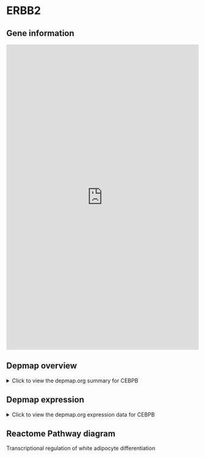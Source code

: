 <h1>ERBB2</h1>

<h2>Gene information</h2>
<iframe src="https://depmap.org/portal/gene/CEBPB?tab=about" style="border:none;width:100%;height:800px"></iframe>

<h2>Depmap overview</h2>
<details>
  <summary>Click to view the depmap.org summary for CEBPB</summary>
  <iframe src="https://depmap.org/portal/gene/CEBPB?tab=overview" style="border:none;width:100%;height:800px"></iframe>
</details>

<h2>Depmap expression</h2>
<details>
  <summary>Click to view the depmap.org expression data for CEBPB</summary>
  <iframe src="https://depmap.org/portal/gene/CEBPB?tab=characterization" style="border:none;width:100%;height:800px"></iframe>
</details>



<h2>Reactome Pathway diagram</h2>
Transcriptional regulation of white adipocyte differentiation
<div id="diagramHolder"></div>

<script>
    //Creating the Reactome Diagram widget
    //Take into account a proxy needs to be set up in your server side pointing to www.reactome.org
    function onReactomeDiagramReady(){  //This function is automatically called when the widget code is ready to be used
        var diagram = Reactome.Diagram.create({
            "placeHolder" : "diagramHolder",
            "width" : 900,
            "height" : 500
        });

        //Initialising it to the "Hemostasis" pathway
        diagram.loadDiagram("R-HSA-381340");

        //Adding different listeners

        diagram.onDiagramLoaded(function (loaded) {
            console.info("Loaded ", loaded);
            diagram.flagItems("BAD");
	    diagram.flagItems("Q92934");
            if (loaded == "R-HSA-381340") diagram.selectItem("R-HSA-381340");
        });

     }
</script>



